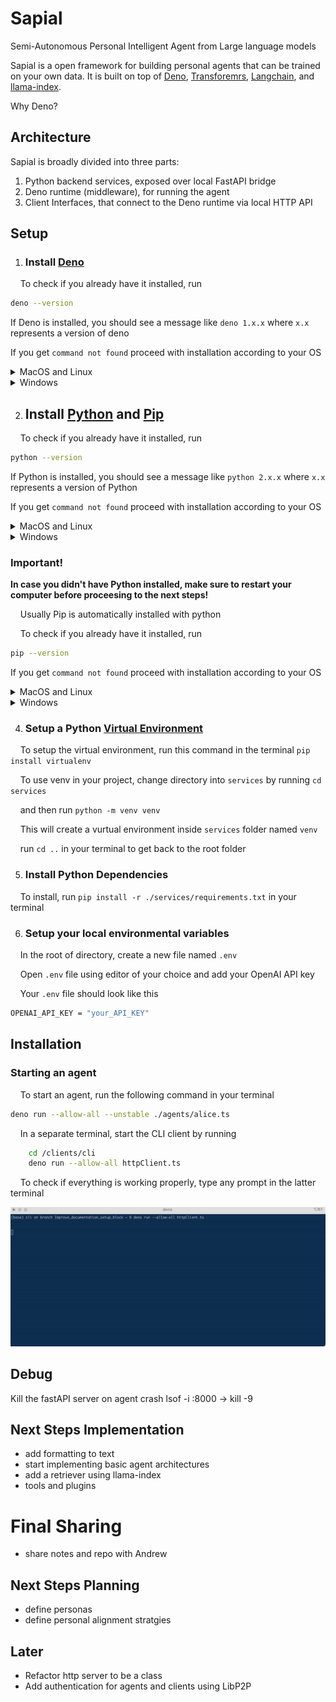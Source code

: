 # Sapial
Semi-Autonomous Personal Intelligent Agent from Large language models

Sapial is a open framework for building personal agents that can be trained on your own data. It is built on top of [Deno](https://deno.land/), [Transforemrs](), [Langchain](), and [llama-index]().

Why Deno? 

## Architecture
Sapial is broadly divided into three parts:
1. Python backend services, exposed over local FastAPI bridge
2. Deno runtime (middleware), for running the agent
3. Client Interfaces, that connect to the Deno runtime via local HTTP API


## Setup
1. ### Install [Deno](https://deno.com/runtime) ###

&nbsp; &nbsp;  To check if you already have it installed, run 
```bash
deno --version
```

If Deno is installed, you should see a message like `deno 1.x.x` where `x.x` represents a version of deno

If you get `command not found` proceed with installation according to your OS
<details>
<summary>MacOS and Linux</summary>

Using Shell
```bash
curl -fsSL https://deno.land/x/install/install.sh | sh
```

or using [Homebrew](https://formulae.brew.sh/formula/deno)
```bash
brew install deno
```

</details>
<details>
<summary>Windows</summary>

Using [Scoop](https://scoop.sh/)

```bash
scoop install deno
```


or using [Chocolatey](https://chocolatey.org/packages/deno)
```bash
choco install deno 
```
</details>

2.  ## Install [Python](https://www.python.org/) and [Pip](https://pip.pypa.io/en/stable/installation/)
&nbsp; &nbsp;  To check if you already have it installed, run 
```bash
python --version
``` 

If Python is installed, you should see a message like `python 2.x.x` where `x.x` represents a version of Python

If you get `command not found` proceed with installation according to your OS

<details>
<summary>MacOS and Linux</summary>
</br>

Directly through [python](https://www.python.org/downloads/) website

or using [Homebrew](https://formulae.brew.sh/)
```bash
brew install python
```

</details>

<details>
<summary>Windows</summary>
</br>

Directly through [python](https://www.python.org/downloads/) website

or

Using [Scoop](https://scoop.sh/)

```bash
scoop install main/python
```

or 

Using [Chocolatey](https://chocolatey.org)
```bash
choco install python --pre 
```
</details>


### Important! ###
**In case you didn't have Python installed, make sure to restart your computer before proceesing to the next steps!**

&nbsp; &nbsp; Usually Pip is automatically installed with python

&nbsp; &nbsp;  To check if you already have it installed, run 
```bash
pip --version
``` 

If you get `command not found` proceed with installation according to your OS

<details>
<summary>MacOS and Linux</summary>
</br>

Using cli 
```bash
python -m ensurepip --upgrade
```

</details>

<details>
<summary>Windows</summary>
</br>


Using cli 

```bash
C:> py -m ensurepip --upgrade
```

</details>

4. ### Setup a Python [Virtual Environment](https://www.freecodecamp.org/news/how-to-setup-virtual-environments-in-python/) 

&nbsp; &nbsp; To setup the virtual environment, run this command in the terminal
```pip install virtualenv```

&nbsp; &nbsp; To use venv in your project, change directory into `services` by running
`cd services`

&nbsp; &nbsp;  and then run `python -m venv venv`

&nbsp; &nbsp;  This will create a vurtual environment inside `services` folder named `venv`

&nbsp; &nbsp;  run `cd ..` in your terminal to get back to the root folder


5. ### Install Python Dependencies 

&nbsp; &nbsp; To install, run `pip install -r ./services/requirements.txt` in your terminal

6. ### Setup your local environmental variables

&nbsp; &nbsp; In the root of directory, create a new file named `.env`

&nbsp; &nbsp; Open `.env` file using editor of your choice and add your OpenAI API key

&nbsp; &nbsp; Your `.env` file should look like this 
```bash 
OPENAI_API_KEY = "your_API_KEY" 
```


## Installation 

### Starting an agent 

&nbsp; &nbsp; To start an agent, run the following command in your terminal
```bash 
deno run --allow-all --unstable ./agents/alice.ts
```

&nbsp; &nbsp; In a separate terminal, start the CLI client by running

```bash
    cd /clients/cli
    deno run --allow-all httpClient.ts
```

&nbsp; &nbsp; To check if everything is working properly, type any prompt in the latter terminal

![Checking if Sapial has been set up correctly](Sapial_CLI.gif)




## Debug
Kill the fastAPI server on agent crash
lsof -i :8000 -> <PID>
kill -9 <PID>

## Next Steps Implementation
- add formatting to text
- start implementing basic agent architectures 
- add a retriever using llama-index
- tools and plugins

# Final Sharing
- share notes and repo with Andrew 

## Next Steps Planning
- define personas
- define personal alignment stratgies

## Later
- Refactor http server to be a class
- Add authentication for agents and clients using LibP2P
